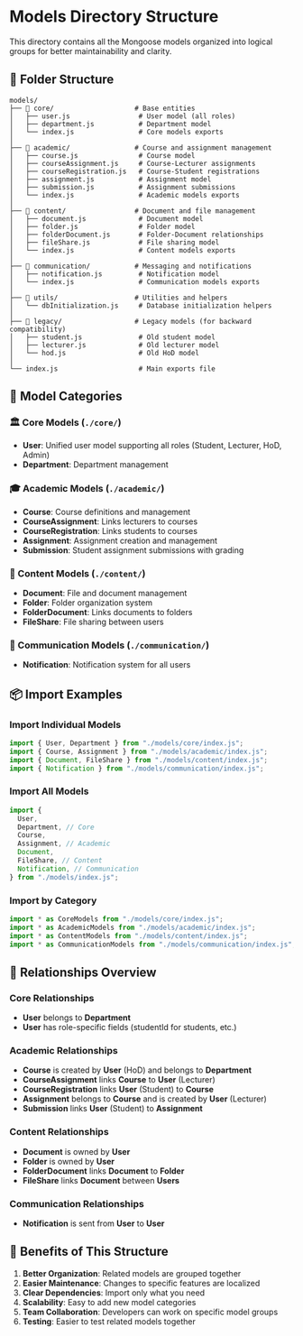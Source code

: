 # Models Directory Structure

This directory contains all the Mongoose models organized into logical groups for better maintainability and clarity.

## 📁 Folder Structure

```
models/
├── 📂 core/                    # Base entities
│   ├── user.js                 # User model (all roles)
│   ├── department.js           # Department model
│   └── index.js                # Core models exports
│
├── 📂 academic/                # Course and assignment management
│   ├── course.js               # Course model
│   ├── courseAssignment.js     # Course-Lecturer assignments
│   ├── courseRegistration.js   # Course-Student registrations
│   ├── assignment.js           # Assignment model
│   ├── submission.js           # Assignment submissions
│   └── index.js                # Academic models exports
│
├── 📂 content/                 # Document and file management
│   ├── document.js             # Document model
│   ├── folder.js               # Folder model
│   ├── folderDocument.js       # Folder-Document relationships
│   ├── fileShare.js            # File sharing model
│   └── index.js                # Content models exports
│
├── 📂 communication/           # Messaging and notifications
│   ├── notification.js         # Notification model
│   └── index.js                # Communication models exports
│
├── 📂 utils/                   # Utilities and helpers
│   └── dbInitialization.js     # Database initialization helpers
│
├── 📂 legacy/                  # Legacy models (for backward compatibility)
│   ├── student.js              # Old student model
│   ├── lecturer.js             # Old lecturer model
│   └── hod.js                  # Old HoD model
│
└── index.js                    # Main exports file
```

## 🎯 Model Categories

### 🏛️ Core Models (`./core/`)

- **User**: Unified user model supporting all roles (Student, Lecturer, HoD, Admin)
- **Department**: Department management

### 🎓 Academic Models (`./academic/`)

- **Course**: Course definitions and management
- **CourseAssignment**: Links lecturers to courses
- **CourseRegistration**: Links students to courses
- **Assignment**: Assignment creation and management
- **Submission**: Student assignment submissions with grading

### 📁 Content Models (`./content/`)

- **Document**: File and document management
- **Folder**: Folder organization system
- **FolderDocument**: Links documents to folders
- **FileShare**: File sharing between users

### 📢 Communication Models (`./communication/`)

- **Notification**: Notification system for all users

## 📦 Import Examples

### Import Individual Models

```javascript
import { User, Department } from "./models/core/index.js";
import { Course, Assignment } from "./models/academic/index.js";
import { Document, FileShare } from "./models/content/index.js";
import { Notification } from "./models/communication/index.js";
```

### Import All Models

```javascript
import {
  User,
  Department, // Core
  Course,
  Assignment, // Academic
  Document,
  FileShare, // Content
  Notification, // Communication
} from "./models/index.js";
```

### Import by Category

```javascript
import * as CoreModels from "./models/core/index.js";
import * as AcademicModels from "./models/academic/index.js";
import * as ContentModels from "./models/content/index.js";
import * as CommunicationModels from "./models/communication/index.js";
```

## 🔗 Relationships Overview

### Core Relationships

- **User** belongs to **Department**
- **User** has role-specific fields (studentId for students, etc.)

### Academic Relationships

- **Course** is created by **User** (HoD) and belongs to **Department**
- **CourseAssignment** links **Course** to **User** (Lecturer)
- **CourseRegistration** links **User** (Student) to **Course**
- **Assignment** belongs to **Course** and is created by **User** (Lecturer)
- **Submission** links **User** (Student) to **Assignment**

### Content Relationships

- **Document** is owned by **User**
- **Folder** is owned by **User**
- **FolderDocument** links **Document** to **Folder**
- **FileShare** links **Document** between **Users**

### Communication Relationships

- **Notification** is sent from **User** to **User**

## 🚀 Benefits of This Structure

1. **Better Organization**: Related models are grouped together
2. **Easier Maintenance**: Changes to specific features are localized
3. **Clear Dependencies**: Import only what you need
4. **Scalability**: Easy to add new model categories
5. **Team Collaboration**: Developers can work on specific model groups
6. **Testing**: Easier to test related models together
